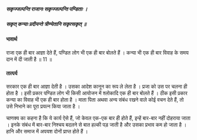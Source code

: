 ##### सकृज्जल्पन्ति राजानः सकृज्जल्पन्ति पण्डिताः ।
##### सकृत् कन्याः प्रदीयन्ते त्रीण्येतानि सकृत्सकृत् ॥

#### भावार्थ

राजा एक ही बार आज्ञा देते हैं, पण्डित लोग भी एक ही बार बोलते हैं । कन्या भी एक ही बार विवाह के समय दान में दी जाती है ॥ 11 ॥

#### तात्पर्य

सरकार एक ही बार आज्ञा देती है । उसका आदेश कानून का रूप ले लेता है । प्रजा को उस पर चलना ही होता है । इसी प्रकार पण्डित लोग भी किसी आयोजन में श्लोकादि एक ही बार बोलते हैं । ठीक इसी प्रकार कन्या का विवाह भी एक ही बार होता है । माता पिता अथवा अन्य संबंध रखने वाले कोई वचन देते हैं, तो उसे निभाने का पूरा प्रयत्न किया जाता है ।

चाणक्य का कहना है कि ये कार्य ऐसे हैं, जो केवल एक-एक बार ही होते हैं, इन्हें बार-बार नहीं दोहराया जाता । इनके संबंध में बार-बार निश्चय बदलने से बात हल्की पड़ जाती है और उसका प्रभाव कम हो जाता है । हानि और समाज में अपयश दोनों प्राप्त होते हैं ।